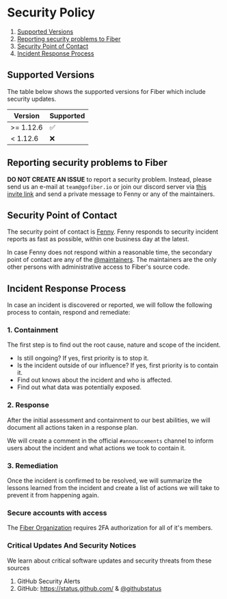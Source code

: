 # Security Policy

1. [Supported Versions](#versions)
2. [Reporting security problems to Fiber](#reporting)
3. [Security Point of Contact](#contact)
4. [Incident Response Process](#process)

<a name="versions"></a>
## Supported Versions

The table below shows the supported versions for Fiber which include security updates.

| Version   | Supported          |
| --------- | ------------------ |
| >= 1.12.6 | :white_check_mark: |
| < 1.12.6  | :x:                |

<a name="reporting"></a>
## Reporting security problems to Fiber

**DO NOT CREATE AN ISSUE** to report a security problem. Instead, please
send us an e-mail at `team@gofiber.io` or join our discord server via
[this invite link](https://gofiber.io/discord) and send a private message
to Fenny or any of the maintainers.

<a name="contact"></a>
## Security Point of Contact

The security point of contact is [Fenny](https://github.com/Fenny). Fenny responds
to security incident reports as fast as possible, within one business day at the
latest.

In case Fenny does not respond within a reasonable time, the secondary point
of contact are any of the [@maintainers](https://github.com/orgs/gofiber/teams/maintainers).
The maintainers are the only other persons with administrative access to Fiber's source code.

<a name="process"></a>
## Incident Response Process

In case an incident is discovered or reported, we will follow the following
process to contain, respond and remediate:

### 1. Containment

The first step is to find out the root cause, nature and scope of the incident.

- Is still ongoing? If yes, first priority is to stop it.
- Is the incident outside of our influence? If yes, first priority is to contain it.
- Find out knows about the incident and who is affected.
- Find out what data was potentially exposed.

### 2. Response

After the initial assessment and containment to our best abilities, we will
document all actions taken in a response plan.

We will create a comment in the official `#announcements` channel to inform users about
the incident and what actions we took to contain it.

### 3. Remediation

Once the incident is confirmed to be resolved, we will summarize the lessons
learned from the incident and create a list of actions we will take to prevent
it from happening again.

### Secure accounts with access

The [Fiber Organization](https://github.com/gofiber) requires 2FA authorization
for all of it's members.

### Critical Updates And Security Notices

We learn about critical software updates and security threats from these sources

1. GitHub Security Alerts
2. GitHub: https://status.github.com/ & [@githubstatus](https://twitter.com/githubstatus)
